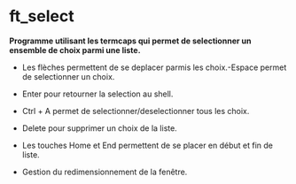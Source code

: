 # ft_select

**Programme utilisant les termcaps qui permet de selectionner un ensemble de choix parmi une liste.**

- Les flèches permettent de se deplacer parmis les choix.-Espace permet de selectionner un choix.

- Enter pour retourner la selection au shell.

- Ctrl + A permet de selectionner/deselectionner tous les choix.

- Delete pour supprimer un choix de la liste.

- Les touches Home et End permettent de se placer en début et fin de liste.

- Gestion du redimensionnement de la fenêtre.
